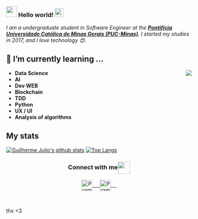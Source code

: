 ### <img src="https://github.com/rajput2107/rajput2107/blob/master/Assets/Hi.gif" width="29px"> Hello world!&nbsp;<img src="https://github.com/rajput2107/rajput2107/blob/master/Assets/Earth.gif" width="24px">
<em>I am a undergraduate student in Software Engineer at the <a href="https://www.pucminas.br/"><b>Pontifícia Universidade Católica de Minas Gerais (PUC-Minas)</b></a>. I started my studies in 2017, and I love technology 😍. </em>
 <br/>
## 🌱 I’m currently learning ...

<img align="right" src="https://github.com/rajput2107/rajput2107/blob/master/Assets/Developer.gif"/>

- **Data Science**
- **AI**
- **Dev WEB**
- **Blockchain**
- **TDD**
- **Python**
- **UX / UI**
- **Analysis of algorithms**

## My stats 

[![Guilherme Julio's github stats](https://github-readme-stats.vercel.app/api?username=guilhermejulio)](https://github.com/anuraghazra/github-readme-stats)
[![Top Langs](https://github-readme-stats.vercel.app/api/top-langs/?username=guilhermejulio&layout=compact)](https://github.com/anuraghazra/github-readme-stats)

<div align="center">
  <h3 align="center">Connect with me<img align="center" src="https://github.com/rajput2107/rajput2107/blob/master/Assets/Handshake.gif" height="33px" /></h3> 
</div>
<p align="center">
 <a href="https://www.linkedin.com/in/guilhermejulio/" target="blank">
  <img align="center" alt="Pramod's LinkedIn" width="30px" src="https://www.vectorlogo.zone/logos/linkedin/linkedin-icon.svg" /> &nbsp; &nbsp;
 </a>
 <a href="https://www.instagram.com/gui.zip/" target="blank">
  <img align="center" alt="Pramod's Instagram" width="30px" src="https://www.vectorlogo.zone/logos/instagram/instagram-icon.svg" /> &nbsp; &nbsp;
 </a>

  
</p>

<br/>


thx <3
